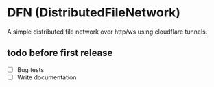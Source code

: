 # DFN (DistributedFileNetwork)

A simple distributed file network over http/ws using cloudflare tunnels.

## todo before first release

- [ ] Bug tests
- [ ] Write documentation
